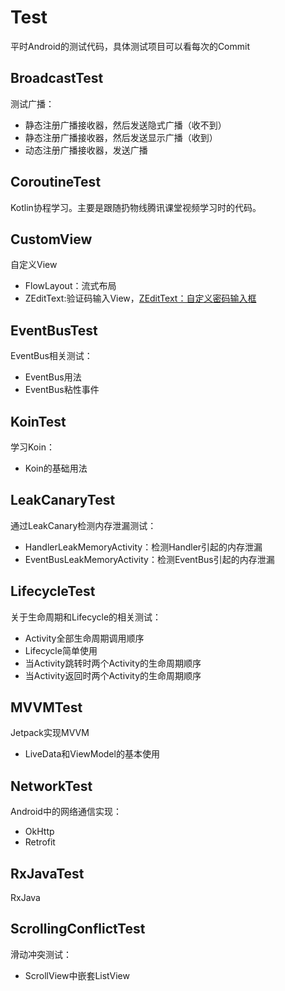 # Test
平时Android的测试代码，具体测试项目可以看每次的Commit

## BroadcastTest
测试广播：
- 静态注册广播接收器，然后发送隐式广播（收不到）  
- 静态注册广播接收器，然后发送显示广播（收到）  
- 动态注册广播接收器，发送广播

## CoroutineTest
Kotlin协程学习。主要是跟随扔物线腾讯课堂视频学习时的代码。

## CustomView
自定义View
- FlowLayout：流式布局  
- ZEditText:验证码输入View，[ZEditText：自定义密码输入框](https://blog.csdn.net/u011315960/article/details/107918423)

## EventBusTest
EventBus相关测试：
- EventBus用法
- EventBus粘性事件

## KoinTest
学习Koin：
- Koin的基础用法

## LeakCanaryTest
通过LeakCanary检测内存泄漏测试：
- HandlerLeakMemoryActivity：检测Handler引起的内存泄漏  
- EventBusLeakMemoryActivity：检测EventBus引起的内存泄漏

## LifecycleTest
关于生命周期和Lifecycle的相关测试：
- Activity全部生命周期调用顺序
- Lifecycle简单使用
- 当Activity跳转时两个Activity的生命周期顺序
- 当Activity返回时两个Activity的生命周期顺序

## MVVMTest
Jetpack实现MVVM
- LiveData和ViewModel的基本使用

## NetworkTest
Android中的网络通信实现：
- OkHttp
- Retrofit

## RxJavaTest
RxJava

## ScrollingConflictTest
滑动冲突测试：
- ScrollView中嵌套ListView